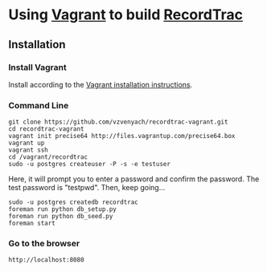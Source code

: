 # Using [Vagrant](http://www.vagrantup.com/) to build [RecordTrac](http://github.com/postcode/recordtrac)

## Installation

### Install Vagrant

Install according to the [Vagrant installation instructions](http://docs.vagrantup.com/v2/installation/index.html).

### Command Line

	git clone https://github.com/vzvenyach/recordtrac-vagrant.git
	cd recordtrac-vagrant
	vagrant init precise64 http://files.vagrantup.com/precise64.box
	vagrant up
	vagrant ssh
	cd /vagrant/recordtrac
	sudo -u postgres createuser -P -s -e testuser

Here, it will prompt you to enter a password and confirm the password. The test password is "testpwd". Then, keep going...

	sudo -u postgres createdb recordtrac
	foreman run python db_setup.py
	foreman run python db_seed.py
	foreman start

### Go to the browser

	http://localhost:8080